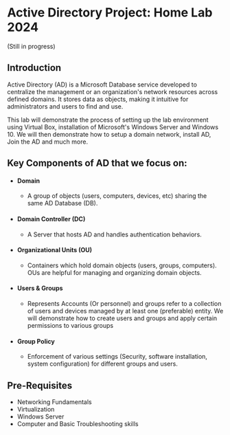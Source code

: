# Active Directory Project: Home Lab 2024
(Still in progress)

## Introduction

Active Directory (AD) is a Microsoft Database service developed to centralize the management or an organization's network resources across defined domains. It stores data as objects, making it intuitive for administrators and users to find and use. 

This lab will demonstrate the process of setting up the lab environment using Virtual Box, installation of Microsoft's Windows Server and Windows 10. We will then demonstrate how to setup a domain network, install AD, Join the AD and much more. 

## Key Components of AD that we focus on:

* #### Domain
    - A group of objects (users, computers, devices, etc) sharing the same AD Database (DB).
* #### Domain Controller (DC)
    - A Server that hosts AD and handles authentication behaviors.
* #### Organizational Units (OU)
    -  Containers which hold domain objects (users, groups, computers). OUs are helpful for managing and organizing domain objects.
* #### Users & Groups
    - Represents Accounts (Or personnel) and groups refer to a collection of users and devices managed by at least one (preferable) entity. We will demonstrate how to create users and groups and apply certain permissions to various groups
* #### Group Policy
    - Enforcement of various settings (Security, software installation, system configuration) for different groups and users.


## Pre-Requisites

* Networking Fundamentals
* Virtualization
* Windows Server
* Computer and Basic Troubleshooting skills
